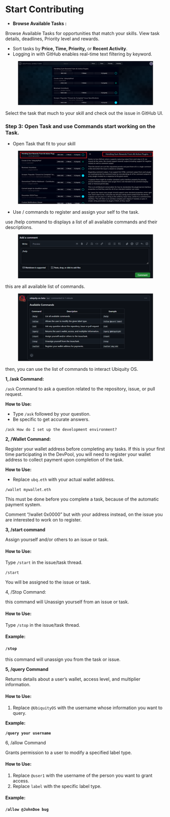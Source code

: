 # Start Contributing

* **Browse Available Tasks :**

Browse Available Tasks for opportunities that match your skills. View task details, deadlines, Priority level and rewards.

* Sort tasks by **Price, Time, Priority,** or **Recent Activity**.
* Logging in with GitHub enables real-time text filtering by keyword.

<figure><img src="../../../.gitbook/assets/image (3) (1) (1) (1) (1).png" alt=""><figcaption></figcaption></figure>

Select the task that much to your skill and check out the issue in GitHub UI.

### Step 3: Open Task and use Commands start working on the Task.

* Open Task that fit to your skill

<figure><img src="../../../.gitbook/assets/image (4) (1) (1) (1).png" alt=""><figcaption></figcaption></figure>

* Use / commands to register and assign your self to the task.

use /help command to displays a list of all available commands and their descriptions.

<figure><img src="../../../.gitbook/assets/image (5) (1) (1) (1).png" alt=""><figcaption></figcaption></figure>

this are all available list of commands.

<figure><img src="../../../.gitbook/assets/image (6) (1) (1).png" alt=""><figcaption></figcaption></figure>

then, you can use the list of commands to interact  Ubiquity OS.

**1, /ask Command:**

`/ask` Command to ask a question related to the repository, issue, or pull request.

**How to Use:**

* Type `/ask` followed by your question.
* Be specific to get accurate answers.

`/ask How do I set up the development environment?`



**2, /Wallet  Command:**

Register your wallet address before completing any tasks. If this is your first time participating in the DevPool, you will need to register your wallet address to collect payment upon completion of the task.&#x20;

**How to Use:**

* Replace `ubq.eth` with your actual wallet address.

`/wallet mywallet.eth`

This must be done before you complete a task, because of the automatic payment system.

Comment “/wallet 0x0000” but with your address instead, on the issue you are interested to work on to register.



**3, /start command**

Assign yourself and/or others to an issue or task.

#### **How to Use:**

Type `/start` in the issue/task thread.

`/start`&#x20;

You will be assigned to the issue or task.



4, /Stop Command:

this command will Unassign yourself from an issue or task.

#### **How to Use:**

Type `/stop` in the issue/task thread.

#### **Example:**

#### `/stop`

this command will unassign you from the task or issue.

**5, /query Command**

Returns details about a user’s wallet, access level, and multiplier information.

#### **How to Use:**

1. Replace `@UbiquityOS` with the username whose information you want to query.

**Example:**

**`/query your username`**

6, /allow Command&#x20;

Grants permission to a user to modify a specified label type.

#### **How to Use:**

1. Replace `@user1` with the username of the person you want to grant access.
2. Replace `label` with the specific label type.

#### **Example:**

**`/allow @JohnDoe bug`**




